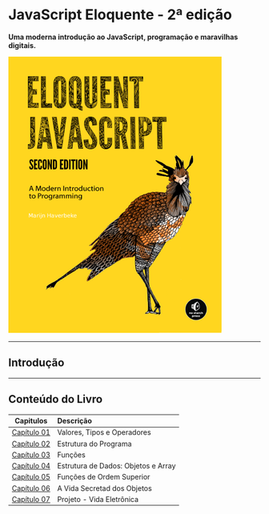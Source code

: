 # JavaScript Eloquente - 2ª edição

**Uma moderna introdução ao JavaScript, programação e maravilhas digitais.**

![JavaScript Eloquente](./.github/eloq-js.png)

---

## Introdução

---

## Conteúdo do Livro

|        Capitulos        | Descrição                           |
| :---------------------: | :---------------------------------- |
| [Capítulo 01](./cap01/) | Valores, Tipos e Operadores         |
| [Capítulo 02](./cap02/) | Estrutura do Programa               |
| [Capítulo 03](/cap03/)  | Funções                             |
| [Capítulo 04](./cap04/) | Estrutura de Dados: Objetos e Array |
| [Capítulo 05](./cap05/) | Funções de Ordem Superior           |
| [Capítulo 06](./cap06/) | A Vida Secretad dos Objetos         |
| [Capítulo 07](./cap07/) | Projeto - Vida Eletrônica           |

